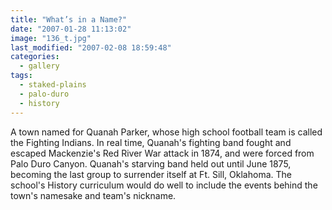 ```yaml
---
title: "What’s in a Name?"
date: "2007-01-28 11:13:02"
image: "136_t.jpg"
last_modified: "2007-02-08 18:59:48"
categories:
  - gallery
tags:
  - staked-plains
  - palo-duro
  - history
---
```


A town named for Quanah Parker, whose high school football team is called the Fighting Indians. In real time, Quanah's fighting band fought and escaped Mackenzie's Red River War attack in 1874, and were forced from Palo Duro Canyon. Quanah's starving band held out until June 1875, becoming the last group to surrender itself at Ft. Sill, Oklahoma. The school's History curriculum would do well to include the events behind the town's namesake and team's nickname.
